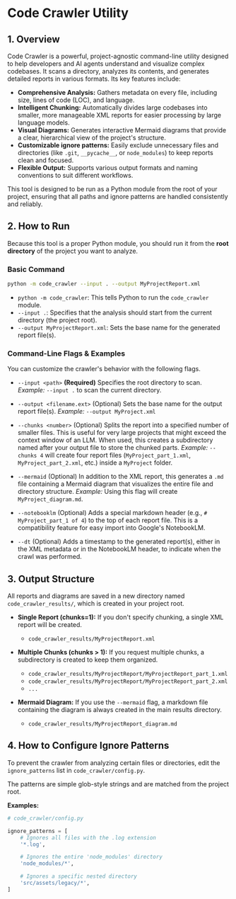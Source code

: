 # Code Crawler Utility

## 1. Overview

Code Crawler is a powerful, project-agnostic command-line utility designed to help developers and AI agents understand and visualize complex codebases. It scans a directory, analyzes its contents, and generates detailed reports in various formats. Its key features include:

- **Comprehensive Analysis:** Gathers metadata on every file, including size, lines of code (LOC), and language.
- **Intelligent Chunking:** Automatically divides large codebases into smaller, more manageable XML reports for easier processing by large language models.
- **Visual Diagrams:** Generates interactive Mermaid diagrams that provide a clear, hierarchical view of the project's structure.
- **Customizable ignore patterns:** Easily exclude unnecessary files and directories (like `.git`, `__pycache__`, or `node_modules`) to keep reports clean and focused.
- **Flexible Output:** Supports various output formats and naming conventions to suit different workflows.

This tool is designed to be run as a Python module from the root of your project, ensuring that all paths and ignore patterns are handled consistently and reliably.

## 2. How to Run

Because this tool is a proper Python module, you should run it from the **root directory** of the project you want to analyze.

### Basic Command

```bash
python -m code_crawler --input . --output MyProjectReport.xml
```

- `python -m code_crawler`: This tells Python to run the `code_crawler` module.
- `--input .`: Specifies that the analysis should start from the current directory (the project root).
- `--output MyProjectReport.xml`: Sets the base name for the generated report file(s).

### Command-Line Flags & Examples

You can customize the crawler's behavior with the following flags.

-   `--input <path>` **(Required)**
    Specifies the root directory to scan.
    *Example:* `--input .` to scan the current directory.

-   `--output <filename.ext>` (Optional)
    Sets the base name for the output report file(s).
    *Example:* `--output MyProject.xml`

-   `--chunks <number>` (Optional)
    Splits the report into a specified number of smaller files. This is useful for very large projects that might exceed the context window of an LLM. When used, this creates a subdirectory named after your output file to store the chunked parts.
    *Example:* `--chunks 4` will create four report files (`MyProject_part_1.xml`, `MyProject_part_2.xml`, etc.) inside a `MyProject` folder.

-   `--mermaid` (Optional)
    In addition to the XML report, this generates a `.md` file containing a Mermaid diagram that visualizes the entire file and directory structure.
    *Example:* Using this flag will create `MyProject_diagram.md`.

-   `--notebooklm` (Optional)
    Adds a special markdown header (e.g., `# MyProject_part_1 of 4`) to the top of each report file. This is a compatibility feature for easy import into Google's NotebookLM.

-   `--dt` (Optional)
    Adds a timestamp to the generated report(s), either in the XML metadata or in the NotebookLM header, to indicate when the crawl was performed.

## 3. Output Structure

All reports and diagrams are saved in a new directory named `code_crawler_results/`, which is created in your project root.

- **Single Report (chunks=1):** If you don't specify chunking, a single XML report will be created.
  - `code_crawler_results/MyProjectReport.xml`

- **Multiple Chunks (chunks > 1):** If you request multiple chunks, a subdirectory is created to keep them organized.
  - `code_crawler_results/MyProjectReport/MyProjectReport_part_1.xml`
  - `code_crawler_results/MyProjectReport/MyProjectReport_part_2.xml`
  - `...`

- **Mermaid Diagram:** If you use the `--mermaid` flag, a markdown file containing the diagram is always created in the main results directory.
  - `code_crawler_results/MyProjectReport_diagram.md`

## 4. How to Configure Ignore Patterns

To prevent the crawler from analyzing certain files or directories, edit the `ignore_patterns` list in `code_crawler/config.py`.

The patterns are simple glob-style strings and are matched from the project root.

**Examples:**
```python
# code_crawler/config.py

ignore_patterns = [
    # Ignores all files with the .log extension
    '*.log',

    # Ignores the entire 'node_modules' directory
    'node_modules/*',

    # Ignores a specific nested directory
    'src/assets/legacy/*',
]
```
